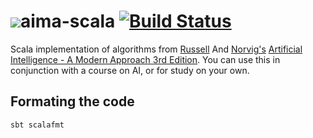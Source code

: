 # ![](https://github.com/aimacode/aima-java/blob/gh-pages/aima3e/images/aima3e.jpg)aima-scala [![Build Status](https://travis-ci.org/aimacode/aima-scala.svg?branch=master)](https://travis-ci.org/aimacode/aima-scala)
Scala implementation of algorithms from [Russell](http://www.cs.berkeley.edu/~russell/) And [Norvig's](http://www.norvig.com/) [Artificial Intelligence - A Modern Approach 3rd Edition](http://aima.cs.berkeley.edu/). You can use this in conjunction with a course on AI, or for study on your own.

## Formating the code
```bash
sbt scalafmt
```

